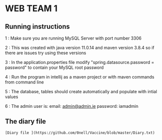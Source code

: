 # WEB TEAM 1

## Running instructions
    
1 : Make sure you are running MySQL Server with port number 3306 

2 : This was created with java version 11.0.14 and maven version 3.8.4 so if there are issues try using these versions

3 : In the application.properties file modify "spring.datasource.password = password" to contain your MySQL root password

4 : Run the program in intellij as a maven project or with maven commands from command line

5 : The database, tables should create automatically and populate with intial values

6 : The admin user is:  email: admin@admin.ie password: iamadmin 


## The diary file 

    [Diary file ](https://github.com/0nell/Vaccine/blob/master/Diary.txt)
